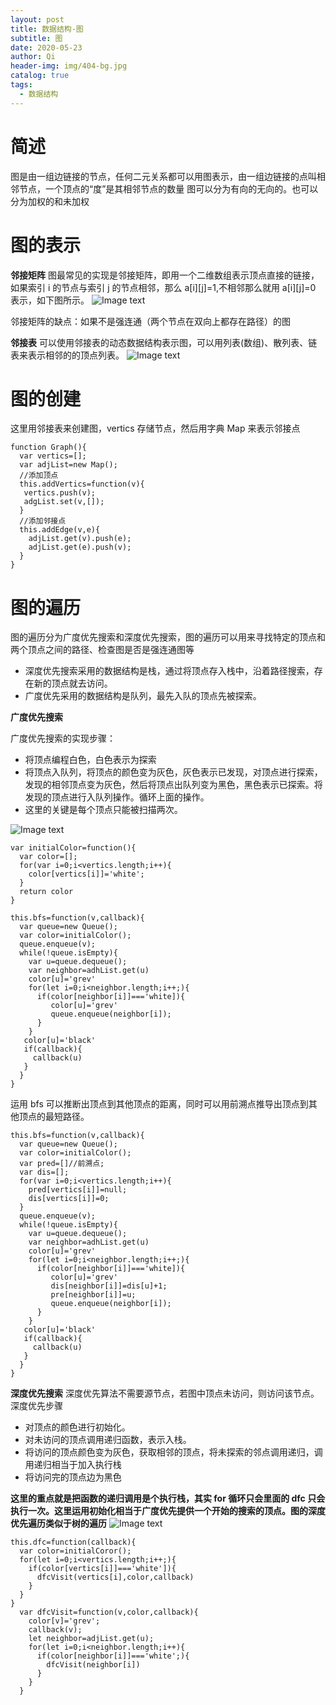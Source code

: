 ```yaml
---
layout: post
title: 数据结构-图
subtitle: 图
date: 2020-05-23
author: Qi
header-img: img/404-bg.jpg
catalog: true
tags:
  - 数据结构
---
```


# 简述

图是由一组边链接的节点，任何二元关系都可以用图表示，由一组边链接的点叫相邻节点，一个顶点的“度”是其相邻节点的数量
图可以分为有向的无向的。也可以分为加权的和未加权

# 图的表示

**邻接矩阵**
图最常见的实现是邻接矩阵，即用一个二维数组表示顶点直接的链接，如果索引 i 的节点与索引 j 的节点相邻，那么 a[i][j]=1,不相邻那么就用 a[i][j]=0 表示，如下图所示。
![Image text](img/邻接矩阵.jpg)

邻接矩阵的缺点：如果不是强连通（两个节点在双向上都存在路径）的图

**邻接表**
可以使用邻接表的动态数据结构表示图，可以用列表(数组)、散列表、链表来表示相邻的的顶点列表。
![Image text](img/邻接表.jpg)

# 图的创建

这里用邻接表来创建图，vertics 存储节点，然后用字典 Map 来表示邻接点

```
function Graph(){
  var vertics=[];
  var adjList=new Map();
  //添加顶点
  this.addVertics=function(v){
   vertics.push(v);
   adgList.set(v,[]);
  }
  //添加邻接点
  this.addEdge(v,e){
    adjList.get(v).push(e);
    adjList.get(e).push(v);
  }
}
```

# 图的遍历

图的遍历分为广度优先搜索和深度优先搜索，图的遍历可以用来寻找特定的顶点和两个顶点之间的路径、检查图是否是强连通图等

- 深度优先搜索采用的数据结构是栈，通过将顶点存入栈中，沿着路径搜索，存在新的顶点就去访问。
- 广度优先采用的数据结构是队列，最先入队的顶点先被探索。

**广度优先搜索**

广度优先搜索的实现步骤：

- 将顶点编程白色，白色表示为探索
- 将顶点入队列，将顶点的颜色变为灰色，灰色表示已发现，对顶点进行探索，发现的相邻顶点变为灰色，然后将顶点出队列变为黑色，黑色表示已探索。将发现的顶点进行入队列操作。循环上面的操作。
- 这里的关键是每个顶点只能被扫描两次。

![Image text](img/广度优先搜索.jpg)

```
var initialColor=function(){
  var color=[];
  for(var i=0;i<vertics.length;i++){
    color[vertics[i]]='white';
  }
  return color
}

this.bfs=function(v,callback){
  var queue=new Queue();
  var color=initialColor();
  queue.enqueue(v);
  while(!queue.isEmpty){
    var u=queue.dequeue();
    var neighbor=adhList.get(u)
    color[u]='grev'
    for(let i=0;i<neighbor.length;i++;){
      if(color[neighbor[i]]==='white]){
         color[u]='grev'
         queue.enqueue(neighbor[i]);
      }
    }
   color[u]='black'
   if(callback){
     callback(u)
   }
  }
}
```

运用 bfs 可以推断出顶点到其他顶点的距离，同时可以用前溯点推导出顶点到其他顶点的最短路径。

```
this.bfs=function(v,callback){
  var queue=new Queue();
  var color=initialColor();
  var pred=[]//前溯点;
  var dis=[];
  for(var i=0;i<vertics.length;i++){
    pred[vertics[i]]=null;
    dis[vertics[i]]=0;
  }
  queue.enqueue(v);
  while(!queue.isEmpty){
    var u=queue.dequeue();
    var neighbor=adhList.get(u)
    color[u]='grev'
    for(let i=0;i<neighbor.length;i++;){
      if(color[neighbor[i]]==='white]){
         color[u]='grev'
         dis[neighbor[i]]=dis[u]+1;
         pre[neighbor[i]]=u;
         queue.enqueue(neighbor[i]);
      }
    }
   color[u]='black'
   if(callback){
     callback(u)
   }
  }
}
```

**深度优先搜索**
深度优先算法不需要源节点，若图中顶点未访问，则访问该节点。深度优先步骤

- 对顶点的颜色进行初始化。
- 对未访问的顶点调用递归函数，表示入栈。
- 将访问的顶点颜色变为灰色，获取相邻的顶点，将未探索的邻点调用递归，调用递归相当于加入执行栈
- 将访问完的顶点边为黑色

**这里的重点就是把函数的递归调用是个执行栈，其实 for 循环只会里面的 dfc 只会执行一次。这里运用初始化相当于广度优先提供一个开始的搜索的顶点。图的深度优先遍历类似于树的遍历**
![Image text](img/深度优先搜索.jpg)

```
this.dfc=function(callback){
  var color=initialCoror();
  for(let i=0;i<vertics.length;i++;){
    if(color[vertics[i]]==='white']){
      dfcVisit(vertics[i],color,callback)
    }
  }
}
  var dfcVisit=function(v,color,callback){
    color[v]='grev';
    callback(v);
    let neighbor=adjList.get(u);
    for(let i=0;i<neighbor.length;i++){
      if(color[neighbor[i]]==='white';){
        dfcVisit(neighbor[i])
      }
    }
  }
```
